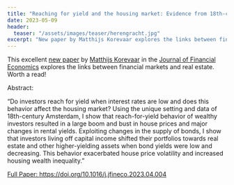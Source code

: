```yaml
---
title: "Reaching for yield and the housing market: Evidence from 18th-century Amsterdam"
date: 2023-05-09
header:
  teaser: "/assets/images/teaser/herengracht.jpg"
excerpt: "New paper by Matthijs Korevaar explores the links between financial markets and real estate in 18th-century Amsterdam"
---
```


This excellent <a href='https://doi.org/10.1016/j.jfineco.2023.04.004'>new paper</a> by <a href="https://www.eur.nl/en/people/matthijs-korevaar">Matthijs Korevaar</a> in the <a href="http://www.elsevier.com/locate/jfec">Journal of Financial Economics</a> explores the links between financial markets and real estate. Worth a read!

Abstract:

&ldquo;Do investors reach for yield when interest rates are low and does this behavior affect the housing market? Using the unique setting and data of 18th-century Amsterdam, I show that reach-for-yield behavior of wealthy investors resulted in a large boom and bust in house prices and major changes in rental yields. Exploiting changes in the supply of bonds, I show that investors living off capital income shifted their portfolios towards real estate and other higher-yielding assets when bond yields were low and decreasing. This behavior exacerbated house price volatility and increased housing wealth inequality.&rdquo;

<a href='https://doi.org/10.1016/j.jfineco.2023.04.004'>Full Paper: https://doi.org/10.1016/j.jfineco.2023.04.004</a>
